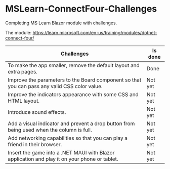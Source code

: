 # MSLearn-ConnectFour-Challenges

Completing MS Learn Blazor module with challenges.

The module: https://learn.microsoft.com/en-us/training/modules/dotnet-connect-four/

|Challenges | Is done |
|-----------|---------|
| To make the app smaller, remove the default layout and extra pages. | Done |
| Improve the parameters to the Board component so that you can pass any valid CSS color value. | Not yet |       
| Improve the indicators appearance with some CSS and HTML layout. | Not yet |
| Introduce sound effects. | Not yet |
| Add a visual indicator and prevent a drop button from being used when the column is full. | Not yet |
| Add networking capabilities so that you can play a friend in their browser. | Not yet |
| Insert the game into a .NET MAUI with Blazor application and play it on your phone or tablet. | Not yet |
